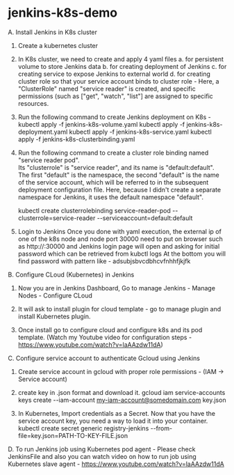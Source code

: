 # jenkins-k8s-demo
A. Install Jenkins in K8s cluster
  
  1. Create a kubernetes cluster
  
  2. In K8s cluster, we need to create and apply 4 yaml files
     a. for persistent volume to store Jenkins data
     b. for creating deployment of Jenkins 
     c. for creating service to expose Jenkins to external world 
     d. for creating cluster role so that your service account binds to cluster role - Here, a "ClusterRole" named "service reader" is created, and specific permissions 
        (such as ["get", "watch", "list"] are assigned to specific resources.
  
  3. Run the following command to create Jenkins deployment on K8s -
     kubectl apply -f jenkins-k8s-volume.yaml
     kubectl apply -f jenkins-k8s-deployment.yaml
     kubectl apply -f jenkins-k8s-service.yaml
     kubectl apply -f jenkins-k8s-clusterbinding.yaml
     
  3. Run the following command to create a cluster role binding named "service reader pod".        
     Its "clusterrole" is "service reader", and its name is "default:default".
     The first "default" is the namespace, the second "default" is the name of the service account, which will be referred to in the subsequent deployment configuration file.          Here, because I didn't create a separate namespace for Jenkins, it uses the default namespace "default".
  
     kubectl create clusterrolebinding service-reader-pod --clusterrole=service-reader  --serviceaccount=default:default

  4. Login to Jenkins
     Once you done with yaml execution, the external ip  of one of the k8s node and node port 30000 need to put on browser such as http://<External-IP>:30000 and Jenkins login        page will open and asking for initial password which can be retrieved from
     kubctl logs <POD-NAME>
     At the bottom you will find password with pattern like - adsubjsbvcdbhcvfnhhfjkjfk
  
B. Configure CLoud (Kubernetes) in Jenkins  
  1. Now you are in Jenkins Dashboard, Go to manage Jenkins - Manage Nodes - Configure CLoud
  
  2. It will ask to install plugin for cloud template - go to manage plugin and install Kubernetes plugin.
  
  3. Once install go to configure cloud and configure k8s and its pod template. (Watch my Youtube video for configuration steps - https://www.youtube.com/watch?v=laAAzdw11dA)
  
C. Configure service account to authenticate Gcloud using Jenkins
   1. Create service account in gcloud with proper role permissions - (IAM -> Service account)
      
   2. create key in .json format and download it.
      gcloud iam service-accounts keys create --iam-account my-iam-account@somedomain.com key.json
      
   3. In Kubernetes, Import credentials as a Secret. Now that you have the service account key, you need a way to load it into your container.
      kubectl create secret generic registry-jenkins --from-file=key.json=PATH-TO-KEY-FILE.json
   
 D. To run Jenkins job using Kubernetes pod agent - Please check JenkinsFile and also you can watch video on how to run job using Kubernetes slave agent - https://www.youtube.com/watch?v=laAAzdw11dA
   
